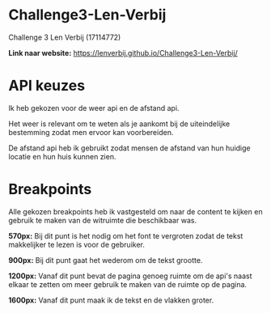 # Challenge3-Len-Verbij
 Challenge 3
 Len Verbij (17114772)
 
 **Link naar website:** https://lenverbij.github.io/Challenge3-Len-Verbij/
 
# API keuzes
Ik heb gekozen voor de weer api en de afstand api.

Het weer is relevant om te weten als je aankomt bij de uiteindelijke bestemming zodat men ervoor kan voorbereiden.

De afstand api heb ik gebruikt zodat mensen de afstand van hun huidige locatie en hun huis kunnen zien.

# Breakpoints
Alle gekozen breakpoints heb ik vastgesteld om naar de content te kijken en gebruik te maken van de witruimte die beschikbaar was.

**570px:** Bij dit punt is het nodig om het font te vergroten zodat de tekst makkelijker te lezen is voor de gebruiker.

**900px:** Bij dit punt gaat het wederom om de tekst grootte.

**1200px:** Vanaf dit punt bevat de pagina genoeg ruimte om de api's naast elkaar te zetten om meer gebruik te maken van de ruimte op de pagina.

**1600px:** Vanaf dit punt maak ik de tekst en de vlakken groter.
